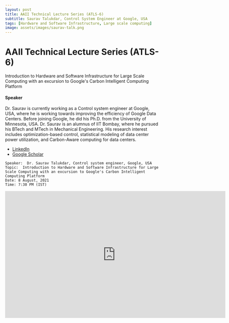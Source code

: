 ```yaml
---
layout: post
title: AAII Technical Lecture Series (ATLS-6)
subtitle: Saurav Talukdar, Control System Engineer at Google, USA
tags: [Hardware and Software Infrastructure, Large scale computing]
image: assets/images/saurav-talk.png
---
```


# AAII Technical Lecture Series (ATLS-6)

Introduction to Hardware and Software Infrastructure for Large Scale Computing with an excursion to Google's Carbon Intelligent Computing Platform 

#### Speaker
Dr. Saurav is currently working as a Control system engineer at Google, USA, where he is working towards improving the efficiency of Google Data Centers. Before joining Google, he did his Ph.D. from the University of Minnesota, USA. Dr. Saurav is an alumnus of IIT Bombay, where he pursued his BTech and MTech in Mechanical Engineering. His research interest includes optimization-based control, statistical modeling of data center power utilization, and Carbon-Aware computing for data centers.

- [LinkedIn](https://www.linkedin.com/in/saurav-talukdar-b727a21b/)
- [Google Scholar](https://scholar.google.co.in/citations?user=LjbbUMUAAAAJ&hl=en&fbclid=IwAR0kjpdoQTThnBrdX0X4bVgvHH93xweH7fGiBX0MW1E1MP9fzM7eANuxT-0)

```
Speaker:  Dr. Saurav Talukdar, Control system engineer, Google, USA
Topic:  Introduction to Hardware and Software Infrastructure for Large Scale Computing with an excursion to Google's Carbon Intelligent Computing Platform
Date: 8 August, 2021
Time: 7:30 PM (IST)
```

<iframe width="720" height="415" src="https://www.youtube.com/watch?v=s-flHRDVVj4" title="YouTube video player" frameborder="0" allow="accelerometer; autoplay; clipboard-write; encrypted-media; gyroscope; picture-in-picture" allowfullscreen></iframe>

